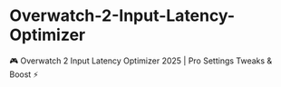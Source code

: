 # Overwatch-2-Input-Latency-Optimizer
🎮 Overwatch 2 Input Latency Optimizer 2025 | Pro Settings Tweaks &amp; Boost ⚡
